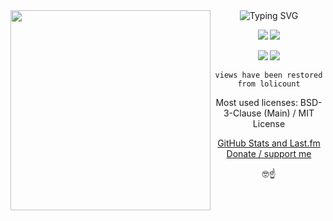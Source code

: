 <a href="https://www.youtube.com/watch?v=bn7uMwXYU9U" target="_blank" rel="noreferrer noopener">
<img align="left" width="320" height="320" src="https://wallpapers.com/images/hd/cute-anime-girl-pfp-onnanoko-strawberries-and-hearts-ur1xrjbm1ipqr3wu.jpg">
</a>

<div align="right">
<div align="center">
<!-- <a href="https://git.io/typing-svg"> -->
<img src="https://readme-typing-svg.demolab.com?font=Roboto+Mono&weight=600&duration=2000&pause=1500&color=FFFFFF&background=1e242a&center=true&vCenter=true&random=false&width=420&lines=Welcome!+%F0%9F%92%9C;I+am+Lucas%2C+aka.+lucmsilva...;Nice+to+meet+you!;I+am+a+hobbyist+developer.;Check+out+my+website!;https%3A%2F%2Fwww.eleu.me" alt="Typing SVG" /></a>

[![](https://img.shields.io/youtube/channel/subscribers/UCTRoy3MnTQAT0aT84KbUZ4Q?style=for-the-badge&logo=youtube)](https://www.youtube.com/channel/UCTRoy3MnTQAT0aT84KbUZ4Q?sub_confirmation=1)
[![](https://img.shields.io/youtube/channel/views/UCTRoy3MnTQAT0aT84KbUZ4Q?style=for-the-badge&logo=youtube)](https://www.youtube.com/channel/UCTRoy3MnTQAT0aT84KbUZ4Q/videos)

[![](https://img.shields.io/github/followers/lucmsilva651?style=for-the-badge&logo=github)](https://github.com/lucmsilva651/)
[![](https://komarev.com/ghpvc/?username=lucmsilva651&style=for-the-badge&abbreviated=true&base=3188)](https://github.com/lucmsilva651/) <!-- ignore that base=3188 bcs i migrated from lolicount -->

``views have been restored from lolicount``

Most used licenses: BSD-3-Clause (Main) / MIT License

[GitHub Stats and Last.fm](STATS.md)\
[Donate / support me](https://www.lucmsilva.com/#donate)

🤓☝️
</div>
</div>
